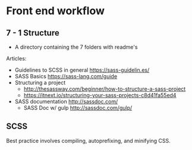 # Front end workflow 

## 7 - 1 Structure

* A directory containing the 7 folders with readme's

Articles:
* Guidelines to SCSS in general https://sass-guidelin.es/
* SASS Basics https://sass-lang.com/guide
* Structuring a project
	* http://thesassway.com/beginner/how-to-structure-a-sass-project
	* https://itnext.io/structuring-your-sass-projects-c8d41fa55ed4
* SASS documentation http://sassdoc.com/
	* SASS Doc w/ gulp http://sassdoc.com/gulp/

## SCSS

Best practice involves compiling, autoprefixing, and minifying CSS.
